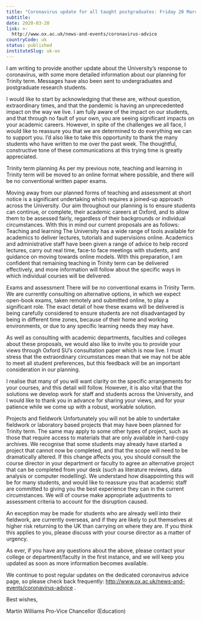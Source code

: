 ```yaml
---
title: "Coronavirus update for all taught postgraduates: Friday 20 March 2020"
subtitle: 
date: 2020-03-20
link: >-
  http://www.ox.ac.uk/news-and-events/coronavirus-advice
countryCode: uk
status: published
instituteSlug: uk-ox
---
```

I am writing to provide another update about the University’s response to coronavirus, with some more detailed information about our planning for Trinity term. Messages have also been sent to undergraduates and postgraduate research students.

I would like to start by acknowledging that these are, without question, extraordinary times, and that the pandemic is having an unprecedented impact on the way we live.  I am fully aware of the impact on our students, and that through no fault of your own, you are seeing significant impacts on your academic careers. However, in spite of the challenges we all face, I would like to reassure you that we are determined to do everything we can to support you. I’d also like to take this opportunity to thank the many students who have written to me over the past week. The thoughtful, constructive tone of these communications at this trying time is greatly appreciated.

Trinity term planning
As per my previous note, teaching and learning in Trinity term will be moved to an online format where possible, and there will be no conventional written paper exams.

Moving away from our planned forms of teaching and assessment at short notice is a significant undertaking which requires a joined-up approach across the University.  Our aim throughout our planning is to ensure students can continue, or complete, their academic careers at Oxford, and to allow them to be assessed fairly, regardless of their backgrounds or individual circumstances.  With this in mind our current proposals are as follows:
Teaching and learning
The University has a wide range of tools available for academics to deliver lectures, tutorials and supervisions online. Academics and administrative staff have been given a range of advice to help record lectures, carry out real time, face-to face meetings with students, and guidance on moving towards online models. With this preparation, I am confident that remaining teaching in Trinity term can be delivered effectively, and more information will follow about the specific ways in which individual courses will be delivered. 
 
Exams and assessment
There will be no conventional exams in Trinity Term. We are currently consulting on alternative options, in which we expect open-book exams, taken remotely and submitted online, to play a significant role. The exact detail of how these exams will be delivered is being carefully considered to ensure students are not disadvantaged by being in different time zones, because of their home and working environments, or due to any specific learning needs they may have.

As well as consulting with academic departments, faculties and colleges about these proposals, we would also like to invite you to provide your views through Oxford SU’s consultation paper which is now live. I must stress that the extraordinary circumstances mean that we may not be able to meet all student preferences, but this feedback will be an important consideration in our planning. 

I realise that many of you will want clarity on the specific arrangements for your courses, and this detail will follow. However, it is also vital that the solutions we develop work for staff and students across the University, and I would like to thank you in advance for sharing your views, and for your patience while we come up with a robust, workable solution. 
 
Projects and fieldwork 
Unfortunately you will not be able to undertake fieldwork or laboratory based projects that may have been planned for Trinity term. The same may apply to some other types of project, such as those that require access to materials that are only available in hard-copy archives. We recognise that some students may already have started a project that cannot now be completed, and that the scope will need to be dramatically altered.
If this change affects you, you should consult the course director in your department or faculty to agree an alternative project that can be completed from your desk (such as literature reviews, data analysis or computer modelling). We understand how disappointing this will be for many students, and would like to reassure you that academic staff are committed to giving you the best experience they can in the current circumstances. We will of course make appropriate adjustments to assessment criteria to account for the disruption caused.

An exception may be made for students who are already well into their fieldwork, are currently overseas, and if they are likely to put themselves at higher risk returning to the UK than carrying on where they are. If you think this applies to you, please discuss with your course director as a matter of urgency.

As ever, if you have any questions about the above, please contact your college or department/faculty in the first instance, and we will keep you updated as soon as more information becomes available. 

We continue to post regular updates on the dedicated coronavirus advice page, so please check back frequently:  http://www.ox.ac.uk/news-and-events/coronavirus-advice .

Best wishes,

Martin Williams
Pro-Vice Chancellor (Education)